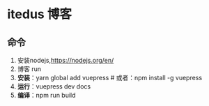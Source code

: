 # itedus 博客

## 命令

1. 安装nodejs,https://nodejs.org/en/
2. 博客 run 
1. **安装**：yarn global add vuepress # 或者：npm install -g vuepress
1. **运行**：vuepress dev docs
2. **编译**：npm run build
